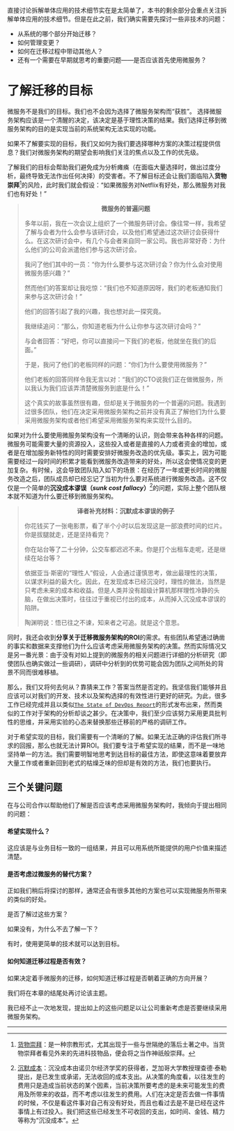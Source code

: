 直接讨论拆解单体应用的技术细节实在是太简单了，本书的剩余部分会重点关注拆解单体应用的技术细节。但是在此之前，我们确实需要先探讨一些非技术的问题：

* 从系统的哪个部分开始迁移？
* 如何管理变更？
* 如何在迁移过程中带动其他人？
* 还有一个需要在早期就思考的重要问题——是否应该首先使用微服务？

# 了解迁移的目标
微服务不是我们的目标。我们也不会因为选择了微服务架构而“获胜”。 选择微服务架构应该是一个清醒的决定，该决定是基于理性决策的结果。我们选择迁移到微服务架构的目的是实现当前的系统架构无法实现的功能。

如果不了解要实现的目标，我们又如何为我们要选择哪种方案的决策过程提供信息？我们对微服务架构的期望会影响我们关注的焦点以及工作的优先级。

了解我们的目标会帮助我们避免成为分析瘫痪（在面临大量选择时，做出过度分析，最终导致无法作出任何决择）的受害者。不了解目标还会让我们面临陷入**货物崇拜**[^译注1]的风险，此时我们就会假设：“如果微服务对Netflix有好处，那么微服务对我们也有好处！”

> **<div align="center">微服务的普遍问题</div>**
> 
> 多年以前，我在一次会议上组织了一个微服务研讨会。像往常一样，我希望了解与会者为什么会参与该研讨会，以及他们希望通过这次研讨会获得什么。在这次研讨会中，有几个与会者来自同一家公司。我也非常好奇：为什么他们的公司会派遣他们参与这次研讨会。
> 
> 我问了他们其中的一员：“你为什么要参与这次研讨会？你为什么会对使用微服务感兴趣？”
> 
> 然而他们的答案却让我吃惊：“我们也不知道原因呀，我们的老板通知我们来参与这次研讨会！”
> 
> 他们的回答引起了我的兴趣，我也想对此一探究竟。
> 
> 我继续追问：“那么，你知道老板为什么让你参与这次研讨会吗？”
> 
> 与会者回答：“好吧，你可以直接问一下我们的老板，他就坐在我们的后面。” 
> 
> 于是，我问了他们的老板同样的问题：“你们为什么要使用微服务？”
> 
> 他们老板的回答同样令我无言以对：“我们的CTO说我们正在做微服务，所以我认为我们应该弄清楚微服务到底是什么！”
> 
> 
> 这个真实的故事虽然很有趣，但却是关于微服务的一个普遍的问题。我遇到过很多团队，他们在决定采用微服务架构之前并没有真正了解他们为什么要采用微服务架构或者他们希望采用微服务架构来实现什么目的。

如果对为什么要使用微服务架构没有一个清晰的认识，则会带来各种各样的问题。微服务可能需要大量的资源投入，这些投入或者是直接的人力或者资金的增加，或者是在增加服务新特性的同时需要安排好微服务改造的优先级。事实上，因为可能需要经过一段时间的积累才能看到微服务改造带来的好处，所以这会使情况变的更加复杂。有时候，这会导致团队陷入如下的场景：在经历了一年或更长时间的微服务改造之后，团队成员却已经忘记了当初为什么要对系统进行微服务改造。这不仅仅是一个简单的**沉没成本谬误（*sunk cost fallacy*）**[^译注2]的问题，实际上整个团队根本就不知道为什么要迁移到微服务架构。

> **<div align="center">译者补充材料：沉默成本谬误的例子</div>**
> 
> 你花钱买了一张电影票，看了半个小时以后发现这是一部浪费时间的烂片。你是拔腿就走，还是坚持看完？
>
> 你在站台等了二十分钟，公交车都迟迟不来。你是打个出租车走呢，还是继续在站台等？
> 
> 依据亚当·斯密的“理性人”假设，人会通过谨慎思考，做出最理性的决策，以谋求利益的最大化。因此，在发现成本已经沉没时，理性的做法，当然是只考虑未来的成本和收益。但是人类并没有超级计算机那样理性冷静的头脑，在做出决策时，往往过于重视已付出的成本，从而掉入沉没成本谬误的陷阱。
>
> 陶渊明说：悟已往之不谏，知来者之可追。就是这个意思。


同时，我还会收到**分享关于迁移微服务架构的ROI**的需求。有些团队希望通过确凿的事实和数据来支撑他们为什么应该考虑采用微服务架构的决策。然而实际情况又是另一番光景：由于没有对如上提到的微服务的相关问题进行详细的分析研究（即使团队也确实做过一些调研），调研中分析到的优势可能会因为团队之间所处的背景不同而很难移植。

那么，我们又将何去何从？靠猜来工作？答案当然是否定的。我坚信我们能够并且应该可以对我们的开发、技术以及架构选择的有效性进行更好的研究。为此，很多工作已经完成并且以类似[`The State of DevOps Report`](https://cloud.google.com/devops/state-of-devops/)的形式发布出来，然而类似的工作对于架构的分析却谈之甚少。在决策中，我们至少应该努力采用更具批判性的思维，并采用实验的心态来替换那些迁移前的严格的调研工作。

对于希望实现的目标，我们需要有一个清晰的了解。如果无法正确的评估我们所寻求的回报，那么也就无法计算ROI。我们要专注于希望实现的结果，而不是一味地坚持单一的方法。我们需要明智地思考到达目标的最佳方法，即使这意味着要放弃大量工作或者重新回到老式的枯燥乏味的但却是有效的方法，我们也要执行。

## 三个关键问题
在与公司合作以帮助他们了解是否应该考虑采用微服务架构时，我倾向于提出相同的问题：

#### 希望实现什么？
这应该是与业务目标一致的一组结果，并且可以用系统所能提供的用户价值来描述清楚。

#### 是否考虑过微服务的替代方案？
正如我们稍后将探讨的那样，通常还会有很多其他的方案也可以实现微服务所带来的类似的好处。

是否了解过这些方案？

如果没有，为什么不去了解一下？

有时，使用更简单的技术就可以达到目标。

#### 如何知道迁移过程是否有效？
如果决定着手微服务的迁移，如何知道迁移过程是否朝着正确的方向开展？

我们将在本章的结尾处再讨论该主题。

我已经不止一次地发现，提出如上的这些问题足以让公司重新考虑是否要继续采用微服务架构。

---

[^译注1]: [货物崇拜](https://baike.baidu.com/item/%E8%B4%A7%E7%89%A9%E5%B4%87%E6%8B%9C/5251296)：是一种宗教形式，尤其出现于一些与世隔绝的落后土著之中。当货物崇拜者看见外来的先进科技物品，便会将之当作神祇般崇拜。

[^译注2]: [沉默成本](https://baike.baidu.com/item/%E6%B2%89%E6%B2%A1%E6%88%90%E6%9C%AC/5740352)：沉没成本由诺贝尔经济学奖的获得者，芝加哥大学教授理查德·泰勒提出，是已发生或承诺，无法收回的成本支出。从决策的角度看，以往发生的费用只是造成当前状态的某个因素，当前决策所要考虑的是未来可能发生的费用及所带来的收益，而不考虑以往发生的费用。人们在决定是否去做一件事情的时候，不仅是看这件事对自己有没有好处，而且也看过去是不是已经在这件事情上有过投入。我们把这些已经发生不可收回的支出，如时间、金钱、精力等称为“沉没成本”。
